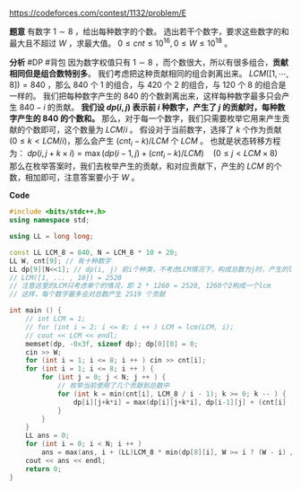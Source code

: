 https://codeforces.com/contest/1132/problem/E

**题意**
有数字 $1 \sim 8$ ，给出每种数字的个数。
选出若干个数字，要求这些数字的和最大且不超过 $W$ ，求最大值。
$0 \le cnt \le 10^{16}, 0 \le W \le 10^{18}$ 。

**分析**
#DP #背包
因为数字权值只有 $1 \sim 8$ ，而个数很大，所以有很多组合，**贡献相同但是组合数特别多**。
我们考虑把这种贡献相同的组合剥离出来。
$LCM([1, \cdots , 8]) = 840$ ，那么 $840$ 个 $1$ 的组合，与 $420$ 个 $2$ 的组合，与 $120$ 个 $8$ 的组合是一样的。
我们把每种数字产生的 $840$ 的个数剥离出来，这样每种数字最多只会产生 $840-i$ 的贡献。
**我们设 $dp(i, j)$ 表示前 $i$ 种数字，产生了 $j$ 的贡献时，每种数字产生的 $840$ 的个数和。**
那么，对于每一个数字，我们只需要枚举它用来产生贡献的个数即可，这个数量为 $LCM / i$ 。
假设对于当前数字，选择了 $k$ 个作为贡献($0 \le k \lt LCM/i$)，那么会产生 $(cnt_i - k) / LCM$ 个 $LCM$ 。
也就是状态转移方程为：
$dp(i, j+k\times i) = \max {(dp(i-1, j) + (cnt_i - k) / LCM}) \quad (0 \le j \lt LCM \times 8)$    
那么在枚举答案时，我们去枚举产生的贡献，和对应贡献下，产生的 $LCM$ 的个数，相加即可，注意答案要小于 $W$ 。

**Code** 
```c++
#include <bits/stdc++.h>
using namespace std;

using LL = long long;

const LL LCM_8 = 840, N = LCM_8 * 10 + 20;
LL W, cnt[9]; // 有十种数字
LL dp[9][N<<1]; // dp(i, j) 前i个种类，不考虑LCM情况下，构成总数为j时，产生的lcm数量
// LCM([1, ... , 10]) = 2520
// 注意这里的LCM只考虑单个的情况，即 2 * 1260 = 2520, 1260个2构成一个lcm
// 这样，每个数字最多会对总数产生 2519 个贡献

int main () {
    // int LCM = 1;
    // for (int i = 2; i <= 8; i ++ ) LCM = lcm(LCM, i);
    // cout << LCM << endl;
    memset(dp, -0x3f, sizeof dp); dp[0][0] = 0;
    cin >> W;
    for (int i = 1; i <= 8; i ++ ) cin >> cnt[i];
    for (int i = 1; i <= 8; i ++ ) {
        for (int j = 0; j < N; j ++ ) {
            // 枚举当前使用了几个贡献到总数中
            for (int k = min(cnt[i], LCM_8 / i - 1); k >= 0; k -- ) {
                dp[i][j+k*i] = max(dp[i][j+k*i], dp[i-1][j] + (cnt[i] - k) / (LCM_8 / i));
            }
        }
    }
    LL ans = 0;
    for (int i = 0; i < N; i ++ ) 
        ans = max(ans, i + (LL)LCM_8 * min(dp[8][i], W >= i ? (W - i) / LCM_8 : -N));
    cout << ans << endl;
    return 0;
}
```